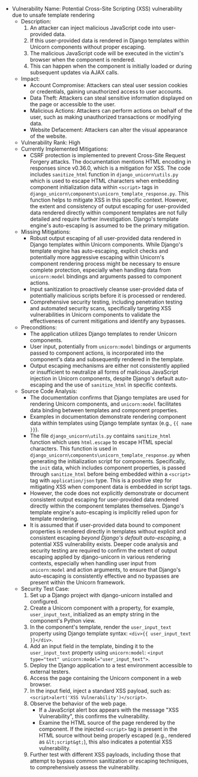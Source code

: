 - Vulnerability Name: Potential Cross-Site Scripting (XSS) vulnerability due to unsafe template rendering
  - Description:
    1. An attacker can inject malicious JavaScript code into user-provided data.
    2. If this user-provided data is rendered in Django templates within Unicorn components without proper escaping.
    3. The malicious JavaScript code will be executed in the victim's browser when the component is rendered.
    4. This can happen when the component is initially loaded or during subsequent updates via AJAX calls.
  - Impact:
    - Account Compromise: Attackers can steal user session cookies or credentials, gaining unauthorized access to user accounts.
    - Data Theft: Attackers can steal sensitive information displayed on the page or accessible to the user.
    - Malicious Actions: Attackers can perform actions on behalf of the user, such as making unauthorized transactions or modifying data.
    - Website Defacement: Attackers can alter the visual appearance of the website.
  - Vulnerability Rank: High
  - Currently Implemented Mitigations:
    - CSRF protection is implemented to prevent Cross-Site Request Forgery attacks. The documentation mentions HTML encoding in responses since v0.36.0, which is a mitigation for XSS. The code includes `sanitize_html` function in `django_unicorn\utils.py` which is used to escape HTML characters when embedding component initialization data within `<script>` tags in `django_unicorn\components\unicorn_template_response.py`. This function helps to mitigate XSS in this specific context. However, the extent and consistency of output escaping for user-provided data rendered directly within component templates are not fully detailed and require further investigation. Django's template engine's auto-escaping is assumed to be the primary mitigation.
  - Missing Mitigations:
    - Robust output escaping of all user-provided data rendered in Django templates within Unicorn components. While Django's template engine has auto-escaping, explicit checks and potentially more aggressive escaping within Unicorn's component rendering process might be necessary to ensure complete protection, especially when handling data from `unicorn:model` bindings and arguments passed to component actions.
    - Input sanitization to proactively cleanse user-provided data of potentially malicious scripts before it is processed or rendered.
    - Comprehensive security testing, including penetration testing and automated security scans, specifically targeting XSS vulnerabilities in Unicorn components to validate the effectiveness of current mitigations and identify any bypasses.
  - Preconditions:
    - The application utilizes Django templates to render Unicorn components.
    - User input, potentially from `unicorn:model` bindings or arguments passed to component actions, is incorporated into the component's data and subsequently rendered in the template.
    - Output escaping mechanisms are either not consistently applied or insufficient to neutralize all forms of malicious JavaScript injection in Unicorn components, despite Django's default auto-escaping and the use of `sanitize_html` in specific contexts.
  - Source Code Analysis:
    - The documentation confirms that Django templates are used for rendering Unicorn components, and `unicorn:model` facilitates data binding between templates and component properties.
    - Examples in documentation demonstrate rendering component data within templates using Django template syntax (e.g., `{{ name }}`).
    - The file `django_unicorn\utils.py` contains `sanitize_html` function which uses `html.escape` to escape HTML special characters. This function is used in `django_unicorn\components\unicorn_template_response.py` when generating the initialization script for components. Specifically, the `init` data, which includes component properties, is passed through `sanitize_html` before being embedded within a `<script>` tag with `application/json` type. This is a positive step for mitigating XSS when component data is embedded in script tags.
    - However, the code does not explicitly demonstrate or document consistent output escaping for user-provided data rendered directly within the component templates themselves. Django's template engine's auto-escaping is implicitly relied upon for template rendering.
    - It is assumed that if user-provided data bound to component properties is rendered directly in templates without explicit and consistent escaping *beyond Django's default auto-escaping*, a potential XSS vulnerability exists. Deeper code analysis and security testing are required to confirm the extent of output escaping applied by django-unicorn in various rendering contexts, especially when handling user input from `unicorn:model` and action arguments, to ensure that Django's auto-escaping is consistently effective and no bypasses are present within the Unicorn framework.
  - Security Test Case:
    1. Set up a Django project with django-unicorn installed and configured.
    2. Create a Unicorn component with a property, for example, `user_input_text`, initialized as an empty string in the component's Python view.
    3. In the component's template, render the `user_input_text` property using Django template syntax: `<div>{{ user_input_text }}</div>`.
    4. Add an input field in the template, binding it to the `user_input_text` property using `unicorn:model`: `<input type="text" unicorn:model="user_input_text">`.
    5. Deploy the Django application to a test environment accessible to external testers.
    6. Access the page containing the Unicorn component in a web browser.
    7. In the input field, inject a standard XSS payload, such as: `<script>alert('XSS Vulnerability')</script>`.
    8. Observe the behavior of the web page.
        - If a JavaScript alert box appears with the message "XSS Vulnerability", this confirms the vulnerability.
        - Examine the HTML source of the page rendered by the component. If the injected `<script>` tag is present in the HTML source without being properly escaped (e.g., rendered as `&lt;script&gt;`), this also indicates a potential XSS vulnerability.
    9. Further test with different XSS payloads, including those that attempt to bypass common sanitization or escaping techniques, to comprehensively assess the vulnerability.
